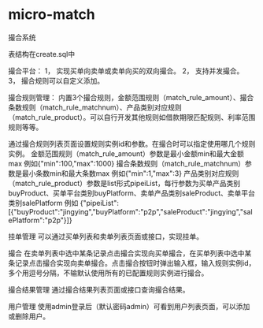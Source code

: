 # micro-match
撮合系统

表结构在create.sql中

撮合平台：
1，	实现买单向卖单或卖单向买的双向撮合。
2，	支持并发撮合。
3，	撮合规则可以自定义添加。


撮合规则管理：
内置3个撮合规则，金额范围规则（match_rule_amount）、撮合条数规则（match_rule_matchnum）、产品类别对应规则（match_rule_product）。可以自行开发其他规则如借款期限匹配规则、利率范围规则等等。
 


通过撮合规则列表页面设置规则实例id和参数。在撮合时可以指定使用哪几个规则实例。
金额范围规则（match_rule_amount）参数是最小金额min和最大金额max
例如{"min":100,"max":1000}
撮合条数规则（match_rule_matchnum）参数是最小条数min和最大条数max
例如{"min":1,"max":3}
产品类别对应规则（match_rule_product）参数是list形式pipeiList，每行参数为买单产品类别buyProduct、买单平台类别buyPlatform、卖单产品类别saleProduct、卖单平台类别salePlatform
例如
{"pipeiList":[{"buyProduct":"jingying","buyPlatform":"p2p","saleProduct":"jingying","salePlatform":"p2p"}]}

挂单管理
可以通过买单列表和卖单列表页面或接口，实现挂单。
 

撮合
在卖单列表中选中某条记录点击撮合实现向买单撮合，在买单列表中选中某条记录点击撮合实现向卖单撮合。点击撮合按钮时弹出输入框，输入规则实例id，多个用逗号分隔，不输默认使用所有的已配置规则实例进行撮合。

撮合结果管理
通过撮合结果列表页面或接口查询撮合结果。
 


用户管理
使用admin登录后（默认密码admin）可看到用户列表页面，可以添加或删除用户。
 

